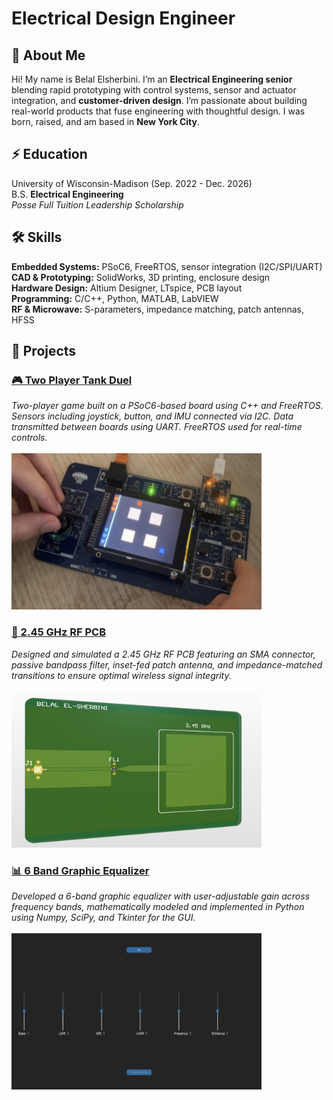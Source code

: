 # Electrical Design Engineer

## 👋 About Me  
Hi! My name is Belal Elsherbini. I’m an **Electrical Engineering senior** blending rapid prototyping with control systems, sensor and actuator integration, and **customer-driven design**. I’m passionate about building real-world products that fuse engineering with thoughtful design. I was born, raised, and am based in **New York City**.

## ⚡️ Education
University of Wisconsin-Madison (Sep. 2022 - Dec. 2026)  
B.S. **Electrical Engineering**  
*Posse Full Tuition Leadership Scholarship*

## 🛠️ Skills
**Embedded Systems:** PSoC6, FreeRTOS, sensor integration (I2C/SPI/UART)  
**CAD & Prototyping:** SolidWorks, 3D printing, enclosure design  
**Hardware Design:** Altium Designer, LTspice, PCB layout  
**Programming:** C/C++, Python, MATLAB, LabVIEW  
**RF & Microwave:** S-parameters, impedance matching, patch antennas, HFSS  

## 🤖 Projects  

### [🎮 Two Player Tank Duel](/projects/twoplayerduel/twoplayerduel.md)
_Two-player game built on a PSoC6-based board using C++ and FreeRTOS. Sensors including joystick, button, and IMU connected via I2C. Data transmitted between boards using UART. FreeRTOS used for real-time controls._<br>
<br>
<img src="/projects/twoplayerduel/duel1.png" width="400" height="250">  

### [🛜 2.45 GHz RF PCB](/projects/rfpcb/rfpcb.md)
_Designed and simulated a 2.45 GHz RF PCB featuring an SMA connector, passive bandpass filter, inset-fed patch antenna, and impedance-matched transitions to ensure optimal wireless signal integrity._<br>
<br>
<img src="/projects/rfpcb/rfpcb1.jpeg" width="400" height="250">

### [📊 6 Band Graphic Equalizer](/projects/graphicequalizer/graphicequalizer.md)
_Developed a 6-band graphic equalizer with user-adjustable gain across frequency bands, mathematically modeled and implemented in Python using Numpy, SciPy, and Tkinter for the GUI._<br>
<br>
<img src="/projects/graphicequalizer/ge1.png" width="400" height="250">

